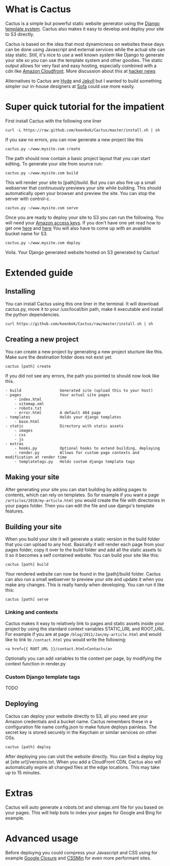 # What is Cactus

Cactus is a simple but powerful static website generator using the [Django template system](http://docs.djangoproject.com/en/dev/topics/templates/). Cactus also makes it easy to develop and deploy your site to S3 directly.

Cactus is based on the idea that most dynamicness on websites these days can be done using Javascript and external services while the actual site can stay static. Still, it's nice to use a well known system like Django to generate your site so you can use the template system and other goodies. The static output allows for very fast and easy hosting, especially combined with a cdn like [Amazon Cloudfront](http://aws.amazon.com/cloudfront/). More discussion about this at [hacker news](http://news.ycombinator.com/item?id=2233620)

Alternatives to Cactus are [Hyde](http://ringce.com/hyde) and [Jekyll](https://github.com/mojombo/jekyll) but I wanted to build something simpler our in-house designers at [Sofa](http://www.madebysofa.com) could use more easily.


# Super quick tutorial for the impatient

First install Cactus with the following one liner

	curl -L https://raw.github.com/koenbok/Cactus/master/install.sh | sh

If you saw no errors, you can now generate a new project like this
	
	cactus.py ~/www.mysite.com create

The path should now contain a basic project layout that you can start editing. To generate your site from source run:

	cactus.py ~/www.mysite.com build

This will render your site to [path]/build. But you can also fire up a small webserver that continuously previews your site while building. This should automatically open your browser and preview the site. You can stop the server with control-c.

	cactus.py ~/www.mysite.com serve

Once you are ready to deploy your site to S3 you can run the following. You will need your [Amazon access keys](https://payments.amazon.com/sdui/sdui/helpTab/Checkout-by-Amazon/Advanced-Integration-Help/Using-Your-Access-Key). If you don't have one yet read how to get one [here](http://www.bucketexplorer.com/documentation/amazon-s3--how-to-create-a-new-amazon-s3-account.html) and [here](http://www.hongkiat.com/blog/amazon-s3-the-beginners-guide/) You will also have to come up with an available bucket name for S3.

	cactus.py ~/www.mysite.com deploy

Voila. Your Django generated website hosted on S3 generated by Cactus!



# Extended guide

## Installing

You can install Cactus using this one liner in the terminal. It will download cactus.py, move it to your /usr/local/bin path, make it executable and install the python dependencies.

	curl https://github.com/koenbok/Cactus/raw/master/install.sh | sh

## Creating a new project

You can create a new project by generating a new project stucture like this. Make sure the destination folder does not exist yet.

	cactus [path] create

If you did not see any errors, the path you pointed to should now look like this.
	
	- build					Generated site (upload this to your host)
	- pages					Your actual site pages
		- index.html
		- sitemap.xml
		- robots.txt
		- error.html		A default 404 page
	- templates				Holds your django templates
		- base.html
	- static				Directory with static assets
		- images
		- css
		- js
	- extras
		- hooks.py			Optional hooks to extend building, deploying
		- render.py			Allows for custom page contexts and modification at render time
		- templatetags.py	Holds custom django template tags

## Making your site

After generating your site you can start building by adding pages to contents, which can rely on templates. So for example if you want a page `/articles/2010/my-article.html` you would create the file with directories in your pages folder. Then you can edit the file and use django's template features.

## Building your site

When you build your site it will generate a static version in the build folder that you can upload to any host. Basically it will render each page from your pages folder, copy it over to the build folder and add all the static assets to it so it becomes a self contained website. You can build your site like this:

	cactus [path] build

Your rendered website can now be found in the [path]/build folder. Cactus can also run a small webserver to preview your site and update it when you make any changes. This is really handy when developing. You can run it like this:

	cactus [path] serve

### Linking and contexts

Cactus makes it easy to relatively link to pages and static assets inside your project by using the standard context variables STATIC\_URL and ROOT\_URL. For example if you are at page `/blog/2011/Jan/my-article.html` and would like to link to `/contact.html` you would write the following: 

	<a href={{ ROOT_URL }}/contact.html>Contact</a>

Optionally you can add variables to the context per page, by modifying the context function in render.py

### Custom Django template tags

TODO

## Deploying
	
Cactus can deploy your website directly to S3, all you need are your Amazon credentials and a bucket name. Cactus remembers these in a configuration file name config.json to make future deploys painless. The secret key is stored securely in the Keychain or similar services on other OSs.
	
	cactus [path] deploy

After deploying you can visit the website directly. You can find a deploy log at [site url]/versions.txt. When you add a CloudFront CDN, Cactus also will automatically expire all changed files at the edge locations. This may take up to 15 minutes.

# Extras

Cactus will auto generate a robots.txt and sitemap.xml file for you based on your pages. This will help bots to index your pages for Google and Bing for example.

# Advanced usage

Before deploying you could compress your Javascript and CSS using for example [Google Closure](http://code.google.com/closure/compiler/docs/gettingstarted_ui.html) and [CSSMin](http://code.google.com/p/cssmin/) for even more performant sites.
